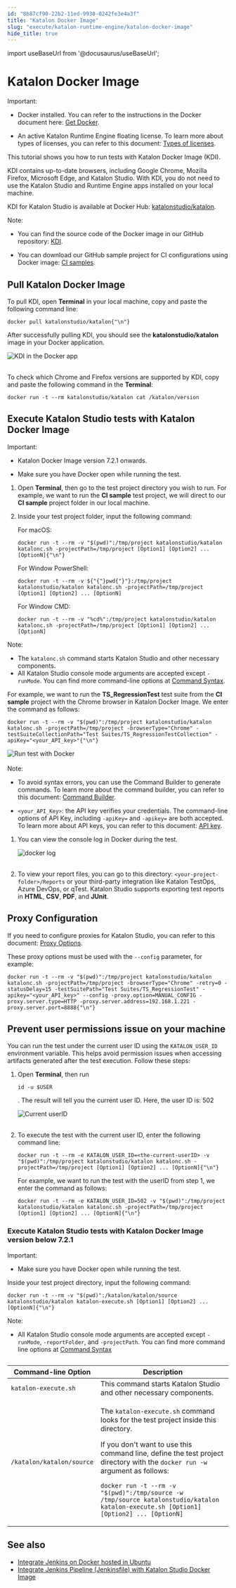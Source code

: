 ```yaml
---
id: "8b87cf90-22b2-11ed-9930-0242fe3e4a3f"
title: "Katalon Docker Image"
slug: "execute/katalon-runtime-engine/katalon-docker-image"
hide_title: true
---
```

import useBaseUrl from '@docusaurus/useBaseUrl';


# <a id="id" class="anchor_top_offset"/><a id="ariaid-title1" class="anchor_top_offset"/>Katalon Docker Image

<div xmlns="http://www.w3.org/1999/xhtml" className="note important note_important"><span className="note__title">Important:</span> 
  <ul className="ul"><li className="li"><p className="p">Docker installed. You can refer to the
        instructions in the Docker document here: <a className="xref j-external-link" href="https://docs.docker.com/get-docker/" target="_blank">Get Docker</a>. </p></li><li className="li"><p className="p">An
        active Katalon Runtime Engine floating license. To learn more about
        types of licenses, you can refer to this document: <a className="xref" href="/administer/katalon-studio-enterprise-and-katalon-runtime-engine-license/license-overview">Types
          of licenses</a>.</p></li></ul>
</div>
<p xmlns="http://www.w3.org/1999/xhtml" className="p">This tutorial shows you how to run tests with Katalon Docker   Image (KDI). </p> 
<p xmlns="http://www.w3.org/1999/xhtml" className="p">KDI  contains up-to-date browsers, including   Google Chrome, Mozilla Firefox, Microsoft Edge, and Katalon Studio. With KDI, you   do not need to use the Katalon Studio and Runtime Engine apps   installed on your local machine.</p> 
<p xmlns="http://www.w3.org/1999/xhtml" className="p">KDI for Katalon Studio is available at Docker Hub: <a className="xref j-external-link" href="https://hub.docker.com/r/katalonstudio/katalon/" target="_blank">katalonstudio/katalon</a>.</p> 
<div xmlns="http://www.w3.org/1999/xhtml" className="note note note_note"><span className="note__title">Note:</span> 
  <ul className="ul"><li className="li"><p className="p">You can find the source code of the Docker image in our GitHub repository: <a className="xref j-external-link" href="https://github.com/katalon-studio/docker-images" target="_blank">KDI</a>.</p></li><li className="li"><p className="p">You can download our GitHub sample project for CI configurations
        using Docker image: <a className="xref j-external-link" href="https://github.com/katalon-studio/docker-images-samples" target="_blank">CI
          samples</a>.</p></li></ul>
</div>

## <a id="concept-3134" class="anchor_top_offset"/>Pull Katalon Docker Image

<p xmlns="http://www.w3.org/1999/xhtml" className="p">To pull KDI, open <strong className="ph b">Terminal</strong> in your local   machine, copy and paste the following command line:</p> 
<pre xmlns="http://www.w3.org/1999/xhtml" className="pre codeblock"><code>docker pull katalonstudio/katalon{"\n"}</code></pre> 
<p xmlns="http://www.w3.org/1999/xhtml" className="p">After successfully pulling KDI, you should see the   <strong className="ph b">katalonstudio/katalon</strong> image in your Docker   application.</p> 
<p xmlns="http://www.w3.org/1999/xhtml" className="p">   <img className="image" src={useBaseUrl("https://github.com/katalon-studio/docs-images/raw/master/katalon-studio/docs/katalon-docker-image/KS-DOCKER-Katalon-docker-image.png")} alt="KDI in the Docker app" /><br /><br /> </p> 
<div xmlns="http://www.w3.org/1999/xhtml" className="p">To check which Chrome and Firefox versions are supported by KDI,
  copy and paste the following command in the
  <strong className="ph b">Terminal</strong>:<pre className="pre codeblock"><code>docker run -t --rm katalonstudio/katalon cat /katalon/version</code></pre></div>

## <a id="id_2" class="anchor_top_offset"/>Execute Katalon Studio tests with Katalon Docker Image

<div xmlns="http://www.w3.org/1999/xhtml" className="note important note_important"><span className="note__title">Important:</span> 
  <ul className="ul"><li className="li">
      <p className="p"> Katalon Docker Image version 7.2.1 onwards. </p>
    </li><li className="li">
      <p className="p">Make sure you have Docker open while running the test.</p>
    </li></ul>
</div>
<ol xmlns="http://www.w3.org/1999/xhtml" className="ol"><li className="li">     <p className="p">Open <strong className="ph b">Terminal</strong>, then go to the test project directory you wish to run. For example, we want to run the <strong className="ph b">CI sample</strong> test project, we will direct to our <strong className="ph b">CI sample</strong> project folder in our local machine.</p>   </li><li className="li">     <p className="p">Inside your test project folder, input the following command:</p>     <div className="p">For macOS: <pre className="pre codeblock"><code>docker run -t --rm -v "$(pwd)":/tmp/project katalonstudio/katalon katalonc.sh -projectPath=/tmp/project [Option1] [Option2] ... [OptionN]{"\n"}</code></pre> For Window PowerShell:<pre className="pre codeblock"><code>docker run -t --rm -v ${"{"}pwd{"}"}:/tmp/project katalonstudio/katalon katalonc.sh -projectPath=/tmp/project [Option1] [Option2] ... [OptionN]</code></pre>For Window CMD:<pre className="pre codeblock"><code>docker run -t --rm -v "%cd%":/tmp/project katalonstudio/katalon katalonc.sh -projectPath=/tmp/project [Option1] [Option2] ... [OptionN]</code></pre></div> </li></ol> 
<div xmlns="http://www.w3.org/1999/xhtml" className="p"><div className="note note note_note"><span className="note__title">Note:</span> 
    <ul className="ul"><li className="li">The <code className="ph codeph">katalonc.sh</code> command starts Katalon Studio and other necessary components.</li><li className="li">All Katalon Studio console mode arguments are accepted except <code className="ph codeph">-runMode</code>. You can find more command-line options at <a className="xref" href="/execute/katalon-runtime-engine/command-line-syntax-in-katalon-runtime-engine#concept-1437">Command Syntax</a>.</li></ul>
  </div> For example, we want to run the <strong className="ph b">TS_RegressionTest</strong> test suite from the <strong className="ph b">CI sample</strong> project with the Chrome browser in Katalon Docker Image. We enter the command as follows:<pre className="pre codeblock"><code>docker run -t --rm -v "$(pwd)":/tmp/project katalonstudio/katalon katalonc.sh -projectPath=/tmp/project -browserType="Chrome" -testSuiteCollectionPath="Test Suites/TS_RegressionTestCollection" -apiKey="&lt;your_API_key&gt;"{"\n"}</code></pre><img className="image" src={useBaseUrl("https://github.com/katalon-studio/docs-images/raw/master/katalon-studio/docs/katalon-docker-image/KS-DOCKER-Run-test-with-Docker.png")} alt="Run test with Docker" /><br /><br /><div className="note note note_note"><span className="note__title">Note:</span> 
    <ul className="ul"><li className="li">
        <p className="p">To avoid syntax errors, you can use the Command Builder to generate commands. To learn more about the command builder, you can refer to this document: <a className="xref" href="/execute/katalon-runtime-engine/command-line-syntax-in-katalon-runtime-engine#id_10">Command Builder</a>.</p>
      </li><li className="li">
        <p className="p"><code className="ph codeph">&lt;your_API_Key&gt;</code>: the API key verifies your credentials. The command-line options of API Key, including <code className="ph codeph">-apiKey=</code> and <code className="ph codeph">-apikey=</code> are both accepted. To learn more about API keys, you can refer to this document: <a className="xref" href="/administer/settings/katalon-api-key-in-katalon-testops">API key</a>.</p>
      </li></ul>
  </div>
</div>
<ol xmlns="http://www.w3.org/1999/xhtml" className="ol"><li className="li">     <p className="p">You can view the console log in Docker during the test.</p>     <p className="p"> <img className="image" src={useBaseUrl("https://github.com/katalon-studio/docs-images/raw/master/katalon-studio/docs/jenkins-docker/docker-log.png")} alt="docker log" /><br /><br />     </p>   </li><li className="li">     <p className="p">To view your report files, you can go to this directory: <code className="ph codeph">&lt;your-project-folder&gt;/Reports</code> or your third-party integration like Katalon TestOps, Azure DevOps, or qTest. Katalon Studio supports exporting test reports in <strong className="ph b">HTML</strong>, <strong className="ph b">CSV</strong>, <strong className="ph b">PDF</strong>, and <strong className="ph b">JUnit</strong>.</p>   </li></ol> 
    

## <a id="id_3" class="anchor_top_offset"/>Proxy Configuration

    
      
<p xmlns="http://www.w3.org/1999/xhtml" className="p">If you need to configure proxies for Katalon Studio, you can   refer to this document: <a className="xref" href="/execute/katalon-runtime-engine/command-line-syntax-in-katalon-runtime-engine#id_5">Proxy     Options</a>.</p> 
      
<p xmlns="http://www.w3.org/1999/xhtml" className="p">These proxy options must be used with the <code className="ph codeph">--config</code>   parameter, for example:</p> 
              
<pre xmlns="http://www.w3.org/1999/xhtml" className="pre codeblock"><code>docker run -t --rm -v "$(pwd)":/tmp/project katalonstudio/katalon katalonc.sh -projectPath=/tmp/project -browserType="Chrome" -retry=0 -statusDelay=15 -testSuitePath="Test Suites/TS_RegressionTest" -apikey="&lt;your_API_key&gt;" --config -proxy.option=MANUAL_CONFIG -proxy.server.type=HTTP -proxy.server.address=192.168.1.221 -proxy.server.port=8888{"\n"}</code></pre> 
          
  

## <a id="id_4" class="anchor_top_offset"/>Prevent user permissions issue on your machine

<p xmlns="http://www.w3.org/1999/xhtml" className="p">You can run the test under the current user ID using the <code className="ph codeph">KATALON_USER_ID</code> environment variable. This helps avoid permission issues when accessing artifacts generated after the test execution. Follow these steps:</p> 
<ol xmlns="http://www.w3.org/1999/xhtml" className="ol"><li className="li">     <div className="p">Open <strong className="ph b">Terminal</strong>, then run <pre className="pre codeblock"><code>id -u $USER</code></pre>. The result will tell you the current user ID. Here, the user ID is: 502</div>     <p className="p"> <img className="image" src={useBaseUrl("https://github.com/katalon-studio/docs-images/raw/master/katalon-studio/docs/katalon-docker-image/KS-DOCKER-userID.png")} alt="Current userID" /><br /><br />     </p>   </li><li className="li">     <p className="p">To execute the test with the current user ID, enter the following command line:</p>     <pre className="pre codeblock"><code>docker run -t --rm -e KATALON_USER_ID=&lt;the-current-userID&gt; -v "$(pwd)":/tmp/project katalonstudio/katalon katalonc.sh -projectPath=/tmp/project [Option1] [Option2] ... [OptionN]{"\n"}</code></pre>     <p className="p">For example, we want to run the test with the userID from step 1, we enter the command as follows:</p>     <pre className="pre codeblock"><code>docker run -t --rm -e KATALON_USER_ID=502 -v "$(pwd)":/tmp/project katalonstudio/katalon katalonc.sh -projectPath=/tmp/project [Option1] [Option2] ... [OptionN]{"\n"}</code></pre>   </li></ol> 

### <a id="concept-2613" class="anchor_top_offset"/>Execute Katalon Studio tests with Katalon Docker Image version below 7.2.1

<div xmlns="http://www.w3.org/1999/xhtml" className="note important note_important"><span className="note__title">Important:</span> 
  <ul className="ul"><li className="li"><p className="p">Make sure you have Docker open while running the
        test.</p></li></ul>
</div>
<p xmlns="http://www.w3.org/1999/xhtml" className="p">Inside your test project directory, input the following   command:</p> 
<pre xmlns="http://www.w3.org/1999/xhtml" className="pre codeblock"><code>docker run -t --rm -v "$(pwd)":/katalon/katalon/source katalonstudio/katalon katalon-execute.sh [Option1] [Option2] ... [OptionN]{"\n"}</code></pre> 
<div xmlns="http://www.w3.org/1999/xhtml" className="note note note_note"><span className="note__title">Note:</span> 
  <div className="p"><ul className="ul"><li className="li"><p className="p">All Katalon Studio console mode arguments are accepted
          except <code className="ph codeph">-runMode</code>, <code className="ph codeph">-reportFolder</code>, and
          <code className="ph codeph">-projectPath</code>. You can find more command line options
          at <a className="xref" href="/execute/katalon-runtime-engine/command-line-syntax-in-katalon-runtime-engine#concept-1437">Command
            Syntax</a></p></li></ul></div></div>
<div xmlns="http://www.w3.org/1999/xhtml" className="p"><table className="table"><caption /><colgroup><col style={{width: '50%'}} /><col style={{width: '50%'}} /></colgroup><thead className="thead"><tr className><th className="entry anchor_top_offset" id="concept-2613__entry__1">Command-line Option</th><th className="entry anchor_top_offset" id="concept-2613__entry__2">Description</th></tr></thead><tbody className="tbody"><tr className><td className="entry" headers="concept-2613__entry__1 concept-2613__entry__2 "><code className="ph codeph">katalon-execute.sh</code></td><td className="entry" headers="concept-2613__entry__1 concept-2613__entry__2 ">This command starts Katalon Studio and other necessary components.</td></tr><tr className><td className="entry" headers="concept-2613__entry__1 concept-2613__entry__2 "><code className="ph codeph">/katalon/katalon/source</code></td><td className="entry" headers="concept-2613__entry__1 concept-2613__entry__2 "><p className="p">The <code className="ph codeph">katalon-execute.sh</code> command looks for the test project inside this directory.</p>
          <p className="p">If you don't want to use this command line, define the test project directory with the <code className="ph codeph">docker run -w</code> argument as follows:</p>
          <p className="p"><code className="ph codeph">docker run -t --rm -v "$(pwd)":/tmp/source -w /tmp/source katalonstudio/katalon katalon-execute.sh [Option1] [Option2] ... [OptionN]</code></p></td></tr></tbody></table></div>
    

## <a id="id_6" class="anchor_top_offset"/>See also

    
      
<ul xmlns="http://www.w3.org/1999/xhtml" className="ul">   <li className="li">     <a className="xref" href="/execute/cicd-integrations/use-katalon-docker-image-for-jenkins-integration/integrate-jenkins-on-docker-hosted-in-ubuntu">Integrate       Jenkins on Docker hosted in Ubuntu</a>   </li>   <li className="li">     <a className="xref" href="/execute/cicd-integrations/use-katalon-docker-image-for-jenkins-integration/integrate-jenkins-pipeline-jenkinsfile-with-katalon-studio-docker-image">Integrate       Jenkins Pipeline (Jenkinsfile) with Katalon Studio Docker       Image</a>   </li> </ul> 
    
  
